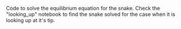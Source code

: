 Code to solve the equilibrium equation for the snake. Check the "looking_up" notebook to find the snake solved for the case when it is looking up at it's tip.

